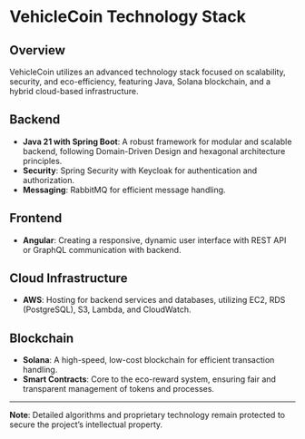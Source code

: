 
# VehicleCoin Technology Stack

## Overview

VehicleCoin utilizes an advanced technology stack focused on scalability, security, and eco-efficiency, featuring Java, Solana blockchain, and a hybrid cloud-based infrastructure.

## Backend
- **Java 21 with Spring Boot**: A robust framework for modular and scalable backend, following Domain-Driven Design and hexagonal architecture principles.
- **Security**: Spring Security with Keycloak for authentication and authorization.
- **Messaging**: RabbitMQ for efficient message handling.

## Frontend
- **Angular**: Creating a responsive, dynamic user interface with REST API or GraphQL communication with backend.

## Cloud Infrastructure
- **AWS**: Hosting for backend services and databases, utilizing EC2, RDS (PostgreSQL), S3, Lambda, and CloudWatch.

## Blockchain
- **Solana**: A high-speed, low-cost blockchain for efficient transaction handling.
- **Smart Contracts**: Core to the eco-reward system, ensuring fair and transparent management of tokens and processes.

---

**Note**: Detailed algorithms and proprietary technology remain protected to secure the project’s intellectual property.

